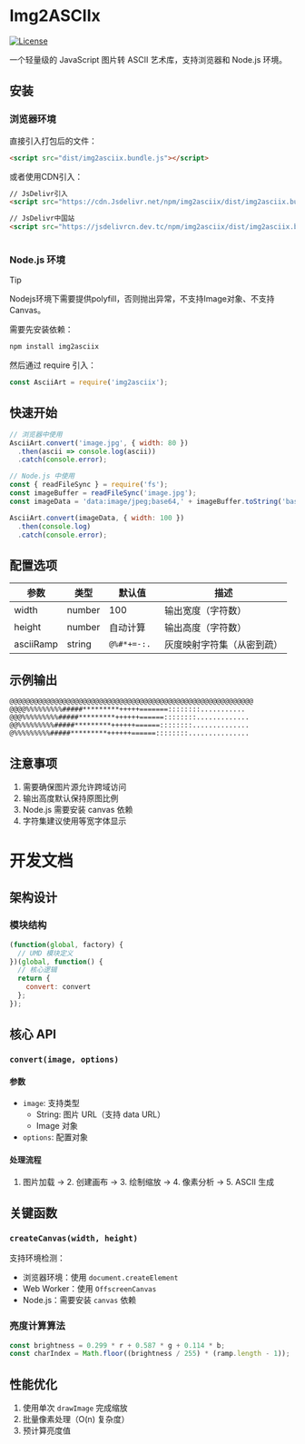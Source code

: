 # Img2ASCIIx

[![License](https://img.shields.io/badge/license-MIT-blue.svg)](https://opensource.org/licenses/MIT)

一个轻量级的 JavaScript 图片转 ASCII 艺术库，支持浏览器和 Node.js 环境。

## 安装

### 浏览器环境
直接引入打包后的文件：
```html
<script src="dist/img2asciix.bundle.js"></script>
```

或者使用CDN引入：
```html
// JsDelivr引入
<script src="https://cdn.Jsdelivr.net/npm/img2asciix/dist/img2asciix.bundle.js"></script>

// JsDelivr中国站
<script src="https://jsdelivrcn.dev.tc/npm/img2asciix/dist/img2asciix.bundle.js"></script>



```

### Node.js 环境

> [!TIP]
> Nodejs环境下需要提供polyfill，否则抛出异常，不支持Image对象、不支持Canvas。

需要先安装依赖：
```bash
npm install img2asciix
```
然后通过 require 引入：
```javascript
const AsciiArt = require('img2asciix');
```

## 快速开始
```javascript
// 浏览器中使用
AsciiArt.convert('image.jpg', { width: 80 })
  .then(ascii => console.log(ascii))
  .catch(console.error);

// Node.js 中使用
const { readFileSync } = require('fs');
const imageBuffer = readFileSync('image.jpg');
const imageData = 'data:image/jpeg;base64,' + imageBuffer.toString('base64');

AsciiArt.convert(imageData, { width: 100 })
  .then(console.log)
  .catch(console.error);
```

## 配置选项
| 参数 | 类型 | 默认值 | 描述 |
|------|------|---------|-------------|
| width | number | 100 | 输出宽度（字符数） |
| height | number | 自动计算 | 输出高度（字符数） |
| asciiRamp | string | `@%#*+=-:. ` | 灰度映射字符集（从密到疏） |

## 示例输出
```
@@@@@@@@@@@@@@@@@@@@@@@@@@@@@@@@@@@@@@@@@@@@@@@@@@@@@@@@@@@@
@@@@%%%%%%%%%#####*********+++++=======::::::::...........
@@@%%%%%%%%%#####*********++++++======::::::::.............
@@%%%%%%%%%#####*********++++++======::::::::..............
@%%%%%%%%%#####*********++++++======::::::::...............
```

## 注意事项
1. 需要确保图片源允许跨域访问
2. 输出高度默认保持原图比例
3. Node.js 需要安装 canvas 依赖
4. 字符集建议使用等宽字体显示

# 开发文档

## 架构设计
### 模块结构
```javascript
(function(global, factory) {
  // UMD 模块定义
})(global, function() {
  // 核心逻辑
  return {
    convert: convert
  };
});
```

## 核心 API
### `convert(image, options)`
#### 参数
- `image`: 支持类型
  - String: 图片 URL（支持 data URL）
  - Image 对象
- `options`: 配置对象

#### 处理流程
1. 图片加载 → 2. 创建画布 → 3. 绘制缩放 → 4. 像素分析 → 5. ASCII 生成

## 关键函数
### `createCanvas(width, height)`
支持环境检测：
- 浏览器环境：使用 `document.createElement`
- Web Worker：使用 `OffscreenCanvas`
- Node.js：需要安装 `canvas` 依赖

### 亮度计算算法
```javascript
const brightness = 0.299 * r + 0.587 * g + 0.114 * b;
const charIndex = Math.floor((brightness / 255) * (ramp.length - 1));
```

## 性能优化
1. 使用单次 `drawImage` 完成缩放
2. 批量像素处理（O(n) 复杂度）
3. 预计算亮度值
